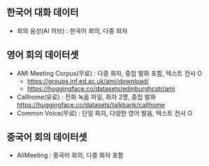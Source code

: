 ## 한국어 대화 데이터
- 회의 음성(AI 허브) : 한국어 회의, 다중 화자

## 영어 회의 데이터셋
- AMI Meeting Corpus(무료) : 다중 화자, 중첩 발화 포함, 텍스트 전사 O
  - https://groups.inf.ed.ac.uk/ami/download/
  - https://huggingface.co/datasets/edinburghcstr/ami
- Callhome(유료) : 전화 녹음 파일, 화자 2명, 중첩 발화  https://huggingface.co/datasets/talkbank/callhome
- Common Voice(무료) : 단일 화자, 다양한 영어 발음, 텍스트 전사 O

## 중국어 회의 데이터셋
- AliMeeting : 중국어 회의, 다중 화자 포함
